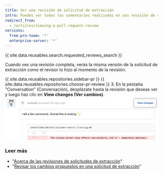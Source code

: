 ```yaml
---
title: Ver una revisión de solicitud de extracción
intro: Puedes ver todos los comentarios realizados en una revisión de revisión de solicitud de extracción única.
redirect_from:
  - /articles/viewing-a-pull-request-review
versions:
  free-pro-team: '*'
  enterprise-server: '*'
---
```


{{ site.data.reusables.search.requested_reviews_search }}

Cuando ves una revisión completa, verás la misma versión de la solicitud de extracción como el revisor lo hizo al momento de la revisión.

{{ site.data.reusables.repositories.sidebar-pr }}
{{ site.data.reusables.repositories.choose-pr-review }}
3. En la pestaña "Conversation" (Conversación), desplázate hasta la revisión que deseas ver y luego haz clic en **View changes (Ver cambios)**. ![Encabezado de revisión con el vínculo de revisión completa](/assets/images/help/pull_requests/view-full-review-view-changes.png)

### Leer más

- "[Acerca de las revisiones de solicitudes de extracción](/articles/about-pull-request-reviews)"
- "[Revisar los cambios propuestos en una solicitud de extracción](/articles/reviewing-proposed-changes-in-a-pull-request)"

